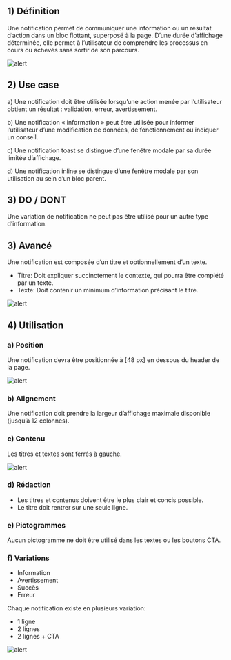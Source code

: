 ## 1) Définition

Une notification permet de communiquer une information ou un résultat d’action dans un bloc flottant, superposé à la page. D’une durée d’affichage déterminée, elle permet à l’utilisateur de comprendre les processus en cours ou achevés sans sortir de son parcours.

<p><img src="../../assets/images/alert/alert-01.jpg" alt="alert" class="tk-markdown__img-fullscreen" /></p>

## 2) Use case

a) Une notification doit être utilisée lorsqu’une action menée par l’utilisateur obtient un résultat : validation, erreur, avertissement.

b) Une notification « information » peut être utilisée pour informer l’utilisateur d’une modification de données, de fonctionnement ou indiquer un conseil.

c) Une notification toast se distingue d’une fenêtre modale par sa durée limitée d’affichage.

d) Une notification inline se distingue d’une fenêtre modale par son utilisation au sein d’un bloc parent.

## 3) DO / DONT

Une variation de notification ne peut pas être utilisé pour un autre type d’information.

## 3) Avancé

Une notification est composée d’un titre et optionnellement d’un texte.

- Titre: Doit expliquer succinctement le contexte, qui pourra être complété par un texte.
- Texte: Doit contenir un minimum d’information précisant le titre.

<p><img src="../../assets/images/alert/alert-02.jpg" alt="alert" class="tk-markdown__img-fullscreen" /></p>

## 4) Utilisation

### a) Position

Une notification devra être positionnée à [48 px] en dessous du header de la page.

<p><img src="../../assets/images/alert/alert-03.jpg" alt="alert" class="tk-markdown__img-fullscreen" /></p>

### b) Alignement

Une notification doit prendre la largeur d’affichage maximale disponible (jusqu’à 12 colonnes).

### c) Contenu

Les titres et textes sont ferrés à gauche.

<p><img src="../../assets/images/alert/alert-04.jpg" alt="alert" class="tk-markdown__img-fullscreen" /></p>

### d) Rédaction

- Les titres et contenus doivent être le plus clair et concis possible.
- Le titre doit rentrer sur une seule ligne.

### e) Pictogrammes

Aucun pictogramme ne doit être utilisé dans les textes ou les boutons CTA.

### f) Variations

- Information
- Avertissement
- Succès
- Erreur

Chaque notification existe en plusieurs variation:

- 1 ligne
- 2 lignes
- 2 lignes + CTA

<p><img src="../../assets/images/alert/alert-05.jpg" alt="alert" class="tk-markdown__img-fullscreen" /></p>

